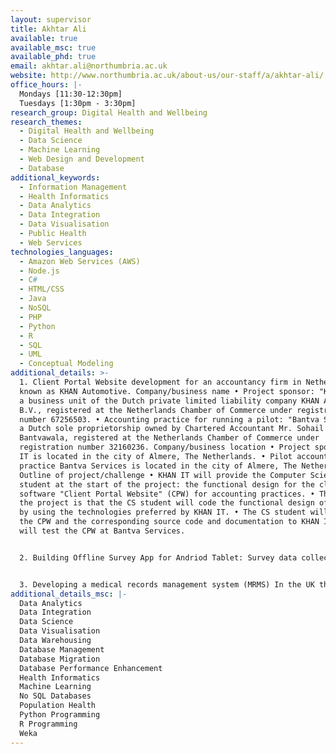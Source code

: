 ```yaml
---
layout: supervisor
title: Akhtar Ali
available: true
available_msc: true
available_phd: true
email: akhtar.ali@northumbria.ac.uk
website: http://www.northumbria.ac.uk/about-us/our-staff/a/akhtar-ali/
office_hours: |-
  Mondays [11:30-12:30pm] 
  Tuesdays [1:30pm - 3:30pm] 
research_group: Digital Health and Wellbeing
research_themes:
  - Digital Health and Wellbeing
  - Data Science
  - Machine Learning
  - Web Design and Development
  - Database
additional_keywords:
  - Information Management
  - Health Informatics
  - Data Analytics
  - Data Integration
  - Data Visualisation
  - Public Health
  - Web Services
technologies_languages:
  - Amazon Web Services (AWS)
  - Node.js
  - C#
  - HTML/CSS
  - Java
  - NoSQL
  - PHP
  - Python
  - R
  - SQL
  - UML
  - Conceptual Modeling
additional_details: >-
  1. Client Portal Website development for an accountancy firm in Netherlands,
  known as KHAN Automotive. Company/business name • Project sponsor: "KHAN IT",
  a business unit of the Dutch private limited liability company KHAN Automotive
  B.V., registered at the Netherlands Chamber of Commerce under registration
  number 67256503. • Accounting practice for running a pilot: "Bantva Services",
  a Dutch sole proprietorship owned by Chartered Accountant Mr. Sohail
  Bantvawala, registered at the Netherlands Chamber of Commerce under
  registration number 32160236. Company/business location • Project sponsor KHAN
  IT is located in the city of Almere, The Netherlands. • Pilot accounting
  practice Bantva Services is located in the city of Almere, The Netherlands.
  Outline of project/challenge • KHAN IT will provide the Computer Science (CS)
  student at the start of the project: the functional design for the cloud-based
  software "Client Portal Website" (CPW) for accounting practices. • The aim of
  the project is that the CS student will code the functional design of the CPW
  by using the technologies preferred by KHAN IT. • The CS student will deliver
  the CPW and the corresponding source code and documentation to KHAN IT who
  will test the CPW at Bantva Services. 


  2. Building Offline Survey App for Andriod Tablet: Survey data collection websites like SurveyMonkey requires internet connectivity in order to enter or collect survey data. If you are outside away from a desktop environment and wants to collect survey data through a laptop or mobile tablet, you need internet connection, which adds to the cost of data collection and mobile internet connections may be dropped in some congested urban or remote rural areas. 


  3. Developing a medical records management system (MRMS) In the UK there are two competing software solutions used by GPs for recording and managing patients clinical data, i.e., EMIS Web and SystmOne. However, these are commercial proprietary systems only licenced to be used within the UK by NHS GP services. This project tries to provide a lightweight and freely available alternative solution to these systems but at the same time cover essential features useful for a clinical environment. The project involves analysing available patient records and clinical systems and then identifying and specifying requirements, designing and developing a prototype MRMS using suitable and mostly freeware (software tools and packages with free public licencing). EMIS Web: A clinical system for delivering integrated healthcare. EMIS Web allows healthcare professionals to record, share and use vital information, so they can provide better, more efficient care. More on https://www.emishealth.com/products/emis-web/?tab=primary-care SystmOne is a pioneering clinical system which fully supports a ground-breaking vision for a ‘one patient, one record’ model of healthcare. Using SystmOne, clinicians can access a single source of information, detailing a patient’s contact with the health service across a lifetime. More on https://www.tpp-uk.com/products/systmone
additional_details_msc: |-
  Data Analytics
  Data Integration
  Data Science
  Data Visualisation
  Data Warehousing
  Database Management
  Database Migration
  Database Performance Enhancement
  Health Informatics
  Machine Learning
  No SQL Databases
  Population Health
  Python Programming
  R Programming
  Weka
---
```

